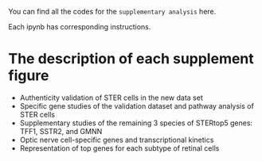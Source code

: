 You can find all the codes for the `supplementary analysis` here.

Each ipynb has corresponding instructions.

# The description of each supplement figure
- Authenticity validation of STER cells in the new data set
- Specific gene studies of the validation dataset and pathway analysis of STER cells
- Supplementary studies of the remaining 3 species of STERtop5 genes: TFF1, SSTR2, and GMNN
- Optic nerve cell-specific genes and transcriptional kinetics
- Representation of top genes for each subtype of retinal cells
